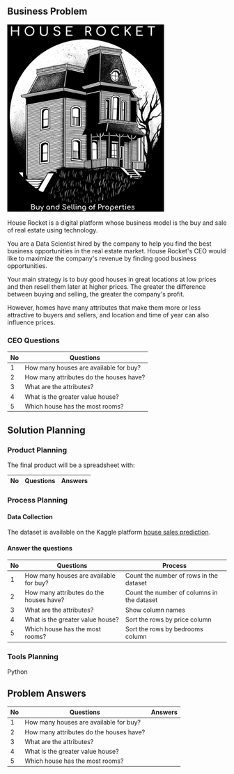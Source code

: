 ## Business Problem

<img src="https://github.com/pmusachio/House-Rocket-Company/blob/main/logo_house_rocket.png" />

House Rocket is a digital platform whose business model is the buy and sale of real estate using technology.

You are a Data Scientist hired by the company to help you find the best business opportunities in the real estate market. House Rocket's CEO would like to maximize the company's revenue by finding good business opportunities.

Your main strategy is to buy good houses in great locations at low prices and then resell them later at higher prices. The greater the difference between buying and selling, the greater the company's profit.

However, homes have many attributes that make them more or less attractive to buyers and sellers, and location and time of year can also influence prices.

### CEO Questions

No | Questions
-|-
1 | How many houses are available for buy?
2 | How many attributes do the houses have?
3 | What are the attributes?
4 | What is the greater value house?
5 | Which house has the most rooms?

## Solution Planning

### Product Planning

The final product will be a spreadsheet with: 

No | Questions | Answers
-|-|-

### Process Planning

#### Data Collection

The dataset is available on the Kaggle platform [house sales prediction](https://www.kaggle.com/harlfoxem/housesalesprediction).

#### Answer the questions

No | Questions | Process
-|-|-
1 | How many houses are available for buy? | Count the number of rows in the dataset
2 | How many attributes do the houses have? | Count the number of columns in the dataset
3 | What are the attributes? | Show column names
4 | What is the greater value house? | Sort the rows by price column
5 | Which house has the most rooms? | Sort the rows by bedrooms column
 

### Tools Planning

Python

## Problem Answers

No | Questions | Answers
-|-|-
1 | How many houses are available for buy? | 
2 | How many attributes do the houses have? | 
3 | What are the attributes? | 
4 | What is the greater value house? | 
5 | Which house has the most rooms? | 
